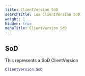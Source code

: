 ```yaml
---
title: ClientVersion SoD
searchTitle: Lua ClientVersion SoD
weight: 1
hidden: true
menuTitle: ClientVersion SoD
---
```

## SoD

This represents a SoD ClientVersion
```lua
ClientVersion.SoD
```